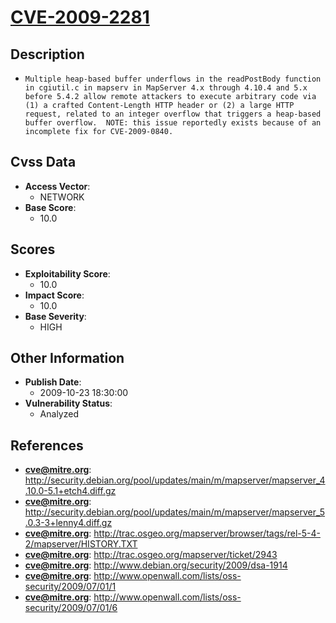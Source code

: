 
# [CVE-2009-2281](http://security.debian.org/pool/updates/main/m/mapserver/mapserver_4.10.0-5.1+etch4.diff.gz)

## Description

- `Multiple heap-based buffer underflows in the readPostBody function in cgiutil.c in mapserv in MapServer 4.x through 4.10.4 and 5.x before 5.4.2 allow remote attackers to execute arbitrary code via (1) a crafted Content-Length HTTP header or (2) a large HTTP request, related to an integer overflow that triggers a heap-based buffer overflow.  NOTE: this issue reportedly exists because of an incomplete fix for CVE-2009-0840.`

## Cvss Data

- **Access Vector**:
  - NETWORK
- **Base Score**:
  - 10.0

## Scores

- **Exploitability Score**:
  - 10.0
- **Impact Score**:
  - 10.0
- **Base Severity**:
  - HIGH

## Other Information

- **Publish Date**:
  - 2009-10-23 18:30:00
- **Vulnerability Status**:
  - Analyzed

## References

- **cve@mitre.org**: http://security.debian.org/pool/updates/main/m/mapserver/mapserver_4.10.0-5.1+etch4.diff.gz
- **cve@mitre.org**: http://security.debian.org/pool/updates/main/m/mapserver/mapserver_5.0.3-3+lenny4.diff.gz
- **cve@mitre.org**: http://trac.osgeo.org/mapserver/browser/tags/rel-5-4-2/mapserver/HISTORY.TXT
- **cve@mitre.org**: http://trac.osgeo.org/mapserver/ticket/2943
- **cve@mitre.org**: http://www.debian.org/security/2009/dsa-1914
- **cve@mitre.org**: http://www.openwall.com/lists/oss-security/2009/07/01/1
- **cve@mitre.org**: http://www.openwall.com/lists/oss-security/2009/07/01/6
